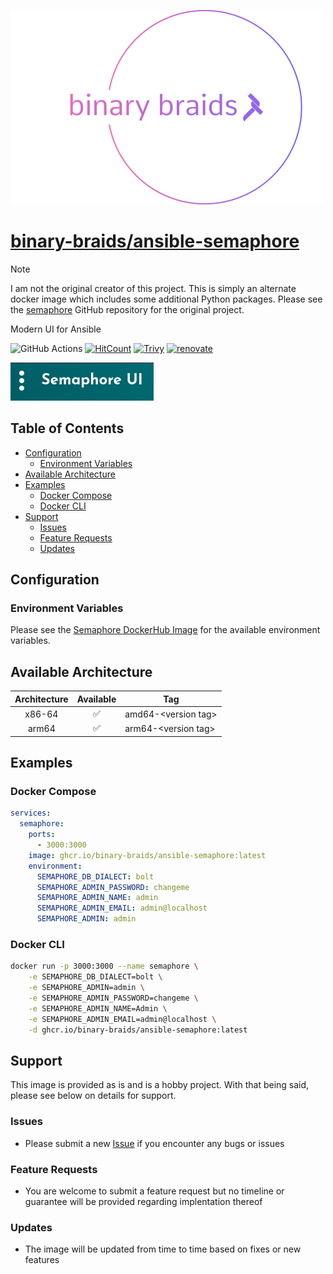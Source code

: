 [![binary-braids](./src/img/binary-braids-logo.png)](https://www.github.com/binary-braids)

# [binary-braids/ansible-semaphore](https://github.com/binary-braids/ansible-semaphore)

>[!NOTE]
> I am not the original creator of this project. This is simply an alternate docker image which includes some additional Python packages. Please see the [semaphore](https://github.com/semaphoreui/semaphore) GitHub repository for the original project.

Modern UI for Ansible

![GitHub Actions](https://github.com/binary-braids/ansible-semaphore/actions/workflows/main.yml/badge.svg)
[![HitCount](https://hits.dwyl.com/binary-braids/ansible-semaphore.svg?style=for-the-badge&show=unique)](http://hits.dwyl.com/binary-braids/ansible-semaphore)
[![Trivy](https://img.shields.io/badge/trivy-enabled-brightgreen?style=for-the-badge&logo=trivy)](https://trivy.dev)
[![renovate](https://img.shields.io/badge/renovate-enabled-brightgreen?style=for-the-badge&logo=renovatebot)](https://github.com/renovatebot/renovate)

[![Semaphore UI](./src/img/semaphore_logo.png)](https://www.semui.co)

## Table of Contents

- [Configuration](#configuration)
  - [Environment Variables](#environment-variables)
- [Available Architecture](#available-architecture)
- [Examples](#examples)
  - [Docker Compose](#docker-compose)
  - [Docker CLI](#docker-cli)
- [Support](#support)
  - [Issues](#issues)
  - [Feature Requests](#feature-requests)
  - [Updates](#updates)

## Configuration

### Environment Variables

Please see the [Semaphore DockerHub Image](https://hub.docker.com/r/semaphoreui/semaphore) for the available environment variables.

## Available Architecture

| Architecture | Available | Tag |
| :----: | :----: | ---- |
| x86-64 | ✅ | amd64-\<version tag\> |
| arm64 | ✅ | arm64-\<version tag\> |

## Examples

### Docker Compose

```yaml
services:
  semaphore:
    ports:
      - 3000:3000
    image: ghcr.io/binary-braids/ansible-semaphore:latest
    environment:
      SEMAPHORE_DB_DIALECT: bolt
      SEMAPHORE_ADMIN_PASSWORD: changeme
      SEMAPHORE_ADMIN_NAME: admin
      SEMAPHORE_ADMIN_EMAIL: admin@localhost
      SEMAPHORE_ADMIN: admin
```

### Docker CLI

```bash
docker run -p 3000:3000 --name semaphore \
	-e SEMAPHORE_DB_DIALECT=bolt \
	-e SEMAPHORE_ADMIN=admin \
	-e SEMAPHORE_ADMIN_PASSWORD=changeme \
	-e SEMAPHORE_ADMIN_NAME=Admin \
	-e SEMAPHORE_ADMIN_EMAIL=admin@localhost \
	-d ghcr.io/binary-braids/ansible-semaphore:latest
```

## Support
This image is provided as is and is a hobby project. With that being said, please see below on details for support.

### Issues

- Please submit a new [Issue](https://github.com/binary-braids/ansible-semaphore/issues/new) if you encounter any bugs or issues

### Feature Requests

- You are welcome to submit a feature request but no timeline or guarantee will be provided regarding implentation thereof

### Updates

- The image will be updated from time to time based on fixes or new features
